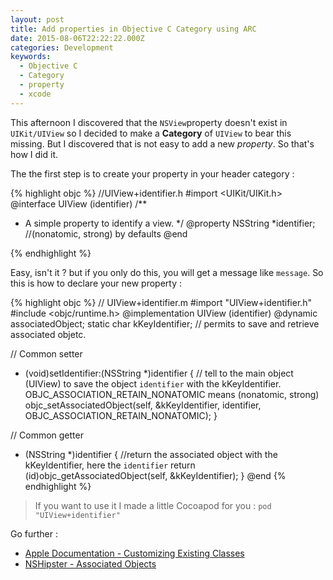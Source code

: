 ```yaml
---
layout: post
title: Add properties in Objective C Category using ARC
date: 2015-08-06T22:22:22.000Z
categories: Development
keywords:
  - Objective C
  - Category
  - property
  - xcode
---
```


This afternoon I discovered that the `NSView`property doesn't exist in `UIKit/UIView` so I decided to make a  **Category** of `UIView` to bear this missing. But I discovered that is not easy to add a new _property_. So that's how I did it.

The the first step is to create your property in your header category :

{% highlight objc %}
//UIView+identifier.h
#import <UIKit/UIKit.h>
@interface UIView (identifier)
/**
* A simple property to identify a view.
*/
@property NSString *identifier; //(nonatomic, strong) by defaults
@end

{% endhighlight %}

Easy, isn't it ?  but if you only do this, you will get a message like `message`. So this is how to declare your new property :

{% highlight objc %}
// UIView+identifier.m
#import "UIView+identifier.h"
#include <objc/runtime.h>
@implementation UIView (identifier)
@dynamic associatedObject;
static char kKeyIdentifier; // permits to save and retrieve associated objetc.

// Common setter
- (void)setIdentifier:(NSString *)identifier {
    // tell to the main object (UIView) to save the object `identifier` with the kKeyIdentifier. OBJC_ASSOCIATION_RETAIN_NONATOMIC means (nonatomic, strong)
    objc_setAssociatedObject(self, &kKeyIdentifier, identifier, OBJC_ASSOCIATION_RETAIN_NONATOMIC);
}

// Common getter
- (NSString *)identifier {
    //return the associated object with the kKeyIdentifier, here the `identifier`
    return (id)objc_getAssociatedObject(self, &kKeyIdentifier);
}
@end
{% endhighlight %}


> If you want to use it I made a little Cocoapod for you : `pod "UIView+identifier"`

Go further :

- [Apple Documentation - Customizing Existing Classes](https://developer.apple.com/library/ios/documentation/Cocoa/Conceptual/ProgrammingWithObjectiveC/CustomizingExistingClasses/CustomizingExistingClasses.html)
- [NSHipster - Associated Objects](http://nshipster.com/associated-objects/)
